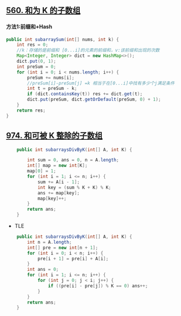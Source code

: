 

> 



## [560. 和为 K 的子数组](https://leetcode-cn.com/problems/subarray-sum-equals-k/)

#### 方法1:前缀和+Hash

```java
public int subarraySum(int[] nums, int k) {
    int res = 0;
    //k：存储的是前缀和 [0...i]的元素的前缀和，v:该前缀和出现的次数
    Map<Integer, Integer> dict = new HashMap<>();
    dict.put(0, 1);
    int preSum = 0;
    for (int i = 0; i < nums.length; i++) {
        preSum += nums[i];
        //preSum[i]-preSum[j] =k 相当于在[0...i]中找有多少个j满足条件
        int t = preSum - k;
        if (dict.containsKey(t)) res += dict.get(t);
        dict.put(preSum, dict.getOrDefault(preSum, 0) + 1);
    }
    return res;
}
```





## [974. 和可被 K 整除的子数组](https://leetcode-cn.com/problems/subarray-sums-divisible-by-k/)





```java
    public int subarraysDivByK(int[] A, int K) {

        int sum = 0, ans = 0, n = A.length;
        int[] map = new int[K];
        map[0] = 1;
        for (int i = 1; i <= n; i++) {
            sum += A[i - 1];
            int key = (sum % K + K) % K;
            ans += map[key];
            map[key]++;
        }
        return ans;
    }
```

- TLE

```java
    public int subarraysDivByK(int[] A, int K) {
        int n = A.length;
        int[] pre = new int[n + 1];
        for (int i = 0; i < n; i++) {
            pre[i + 1] = pre[i] + A[i];
        }
        int ans = 0;
        for (int i = 1; i <= n; i++) {
            for (int j = 0; j < i; j++) {
                if ((pre[i] - pre[j]) % K == 0) ans++;
            }
        }
        return ans;
    }
```




